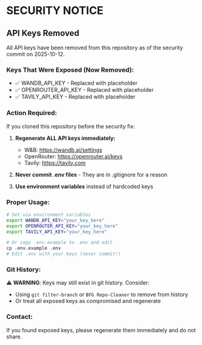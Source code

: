# SECURITY NOTICE

## API Keys Removed

All API keys have been removed from this repository as of the security commit on 2025-10-12.

### Keys That Were Exposed (Now Removed):
- ✅ WANDB_API_KEY - Replaced with placeholder
- ✅ OPENROUTER_API_KEY - Replaced with placeholder  
- ✅ TAVILY_API_KEY - Replaced with placeholder

### Action Required:
If you cloned this repository before the security fix:

1. **Regenerate ALL API keys immediately:**
   - W&B: https://wandb.ai/settings
   - OpenRouter: https://openrouter.ai/keys
   - Tavily: https://tavily.com

2. **Never commit .env files** - They are in .gitignore for a reason

3. **Use environment variables** instead of hardcoded keys

### Proper Usage:
```bash
# Set via environment variables
export WANDB_API_KEY="your_key_here"
export OPENROUTER_API_KEY="your_key_here"
export TAVILY_API_KEY="your_key_here"

# Or copy .env.example to .env and edit
cp .env.example .env
# Edit .env with your keys (never commit!)
```

### Git History:
⚠️ **WARNING**: Keys may still exist in git history. Consider:
- Using `git filter-branch` or `BFG Repo-Cleaner` to remove from history
- Or treat all exposed keys as compromised and regenerate

### Contact:
If you found exposed keys, please regenerate them immediately and do not share.
